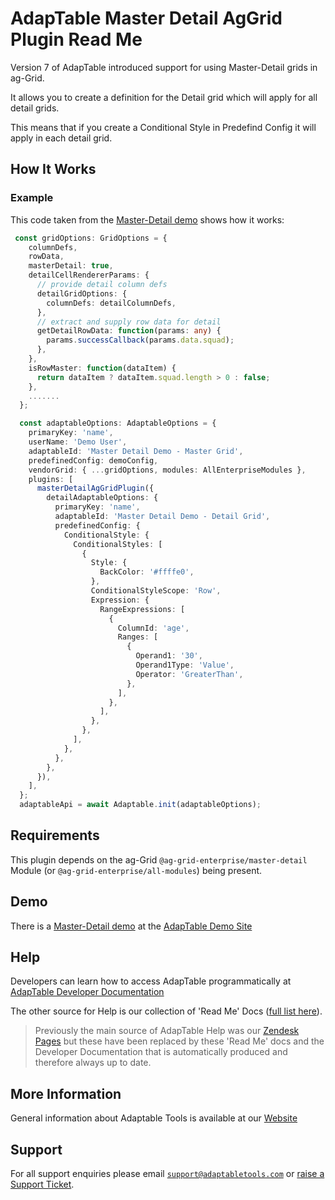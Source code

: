 # AdapTable Master Detail AgGrid Plugin Read Me

Version 7 of AdapTable introduced support for using Master-Detail grids in ag-Grid.

It allows you to create a definition for the Detail grid which will apply for all detail grids.  

This means that if you create a Conditional Style in Predefind Config it will apply in each detail grid.

## How It Works

### Example

This code taken from the [Master-Detail demo](https://demo.adaptabletools.com/aggridfeatures/aggridmasterdetaildemo) shows how it works:

```ts
 const gridOptions: GridOptions = {
    columnDefs,
    rowData,
    masterDetail: true,
    detailCellRendererParams: {
      // provide detail column defs
      detailGridOptions: {
        columnDefs: detailColumnDefs,
      },
      // extract and supply row data for detail
      getDetailRowData: function(params: any) {
        params.successCallback(params.data.squad);
      },
    },
    isRowMaster: function(dataItem) {
      return dataItem ? dataItem.squad.length > 0 : false;
    },
    .......
  };

  const adaptableOptions: AdaptableOptions = {
    primaryKey: 'name',
    userName: 'Demo User',
    adaptableId: 'Master Detail Demo - Master Grid',
    predefinedConfig: demoConfig,
    vendorGrid: { ...gridOptions, modules: AllEnterpriseModules },
    plugins: [
      masterDetailAgGridPlugin({
        detailAdaptableOptions: {
          primaryKey: 'name',
          adaptableId: 'Master Detail Demo - Detail Grid',
          predefinedConfig: {
            ConditionalStyle: {
              ConditionalStyles: [
                {
                  Style: {
                    BackColor: '#ffffe0',
                  },
                  ConditionalStyleScope: 'Row',
                  Expression: {
                    RangeExpressions: [
                      {
                        ColumnId: 'age',
                        Ranges: [
                          {
                            Operand1: '30',
                            Operand1Type: 'Value',
                            Operator: 'GreaterThan',
                          },
                        ],
                      },
                    ],
                  },
                },
              ],
            },
          },
        },
      }),
    ],
  };
  adaptableApi = await Adaptable.init(adaptableOptions);
```

## Requirements

This plugin depends on the ag-Grid `@ag-grid-enterprise/master-detail` Module (or `@ag-grid-enterprise/all-modules`) being present.

## Demo

There is a [Master-Detail demo](https://demo.adaptabletools.com/aggridfeatures/aggridmasterdetaildemo) at the [AdapTable Demo Site](https://demo.adaptabletools.com)

## Help

Developers can learn how to access AdapTable programmatically at [AdapTable Developer Documentation](https://api.adaptabletools.com) 

The other source for Help is our collection of 'Read Me' Docs ([full list here](https://github.com/AdaptableTools/adaptable/blob/master/packages/adaptable/readme/readme-list.md)).

> Previously the main source of AdapTable Help was our [Zendesk Pages](https://adaptabletools.zendesk.com/hc/en-us/articles/360007083017-Help-) but these have been replaced by these 'Read Me' docs and the Developer Documentation that is automatically produced and therefore always up to date.

## More Information

General information about Adaptable Tools is available at our [Website](http://www.adaptabletools.com) 

## Support

For all support enquiries please email [`support@adaptabletools.com`](mailto:support@adaptabletools.com) or [raise a Support Ticket](https://adaptabletools.zendesk.com/hc/en-us/requests/new).
